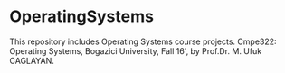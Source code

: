 # OperatingSystems
This repository includes Operating Systems course projects.
Cmpe322: Operating Systems, Bogazici University, Fall 16', by Prof.Dr. M. Ufuk CAGLAYAN.
